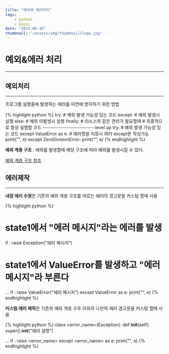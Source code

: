 ```yaml
---
title: "예외와 에러처리"
tags:
    - python
    - basic
date: "2023-08-16"
thumbnail: "/assets/img/thumbnail/logo.jpg"
---
```


# **예외&에러 처리**
---
## **예외처리**
---
프로그램 실행중에 발생하는 에러를 미연에 방지하기 위한 방법

{% highlight python %}
try:
  <case1> # 예외 발생 가능성 있는 코드
except:
  <case2> # 예외 발생시 실행
else:
  <case3> # 예외 미발생시 실행
finally: # 리소스와 같은 관리가 필요할때
  <case4> # 최종적으로 항상 실행할 코드
--------------------------level up
try:
  <case1> # 예외 발생 가능성 있는 코드
except ValueError as e: # 에러명을 지정시 여러 except문 작성가능
  print("", e)
except ZeroDivisionError:
  print("", e)
{% endhighlight %}

**예외 계층 구조** : 예외를 발생할때 해당 구조에 따라 예외를 발생시킬 수 있다.

[예외 계층 구조 참조](https://docs.python.org/ko/3/library/exceptions.html#exception-hierarchy)

## **에러제작**
---
**내장 에러 수정**은 기존의 예외 계층 구조를 따르는 에러의 경고문을 커스텀 할때 사용

{% highlight python %}
# state1에서 "에러 메시지"라는 에러를 발생
if <state1>:
  raise Exception("에러 메시지")

# state1에서 ValueError를 발생하고 "에러 메시지"라 부른다
...
  if <state1>:
    raise ValueError("에러 메시지")
except ValueError as e:
  print("", e)
{% endhighlight %}

**커스텀 에러 제작**은 기존의 예외 계층 구조 이외의 나만의 에러 경고문을 커스텀 할때 사용

{% highlight python %}
class <error_name>(Exception):
  def __init__(self):
    super().__init__("에러 설명")

...
  if <state1>:
    raise <error_name>
except <error_name> as e:
  print("", e)
{% endhighlight %}
